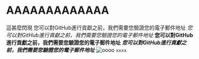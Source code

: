 ﻿# AAAAAAAAAAAAA
這甚麼閃現
您可以對GitHub進行貢獻之前，我們需要您驗證您的電子郵件地址
*您可以對GitHub進行貢獻之前，我們需要您驗證您的電子郵件地址*
**您可以對GitHub進行貢獻之前，我們需要您驗證您的電子郵件地址**
***您可以對GitHub進行貢獻之前，我們需要您驗證您的電子郵件地址***
![oooo](https://scontent-tpe1-1.xx.fbcdn.net/v/t1.0-9/14639718_1225113070879849_2215272318088007456_n.jpg?_nc_cat=107&_nc_oc=AQlkcrUv3aqdIC_fNsUsvuX6_l1SBDIMY99UluavBBU8Wjygkgb7NcVSnPMesJZOLJY&_nc_ht=scontent-tpe1-1.xx&oh=50fdd5189eb79a0a50e152b2f1dbcdb3&oe=5E1EAC8D)
`xxxx`